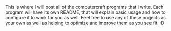 This is where I will post all of the computercraft programs that I write. Each program will have its own README, that will explain basic usage and how to configure it to work for you as well. Feel free to use any of these projects as your own as well as helping to optimize and improve them as you see fit. :D